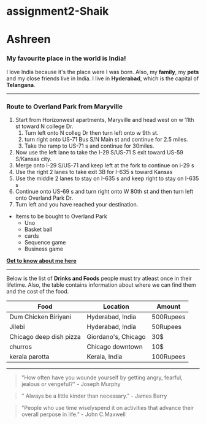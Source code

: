 # assignment2-Shaik

# Ashreen

### My favourite place in the world is India!

I love India because it's the place were I was born.
Also, my **family**, my **pets** and my close friends live in India.
I live in **Hyderabad**, which is the capital of **Telangana**.

***

### Route to Overland Park from Maryville

1.  Start from Horizonwest apartments, Maryville and head west on w 11th st toward N college Dr.
    1. Turn left onto N colleg Dr then turn left onto w 9th st.
    2. turn right onto US-71 Bus S/N Main st and continue for 2.5 miles.
    3. Take the ramp to US-71 s and continue for 30miles.
1.  Now use the left lane to take the I-29 S/US-71 S exit toward US-59 S/Kansas city.
2.  Merge onto I-29 S/US-71 and keep left at the fork to continue on i-29 s
3.  Use the right 2 lanes to take exit 3B for I-635 s toward Kansas
4.  Use the middle 2 lanes to stay on I-635 s and keep right to stay on I-635 s
5.  Continue onto US-69 s and turn right onto W 80th st and then turn left onto Overland Park Dr.
6.  Turn left and you have reached your destination.
*   Items to be bought to Overland Park   
    *  Uno
    *  Basket ball
    *  cards
    *  Sequence game
    *  Business game

**[Get to know about me here](AboutMe.md)**


***
Below is the list of **Drinks and Foods** people must try atleast once in their lifetime.
Also, the table contains information about where we can find them and the cost of the food.

| Food   | Location   | Amount |
| ----   | ---------  | ------ |
| Dum Chicken Biriyani| Hyderabad, India|500Rupees| 
| Jilebi | Hyderabad, India | 50Rupees |
| Chicago deep dish pizza | Giordano's, Chicago | 30$ |
|  churros |  Chicago downtown |  10$  |
| kerala parotta | Kerala, India | 100Rupees |


***

>"How often have you wounde yourself by getting angry, fearful, jealous or vengeful?" - Joseph Murphy

>" Always be a little kinder than necessary." - James Barry

>"People who use time wiselyspend it on activities that advance their overall perpose in life." - John C.Maxwell














